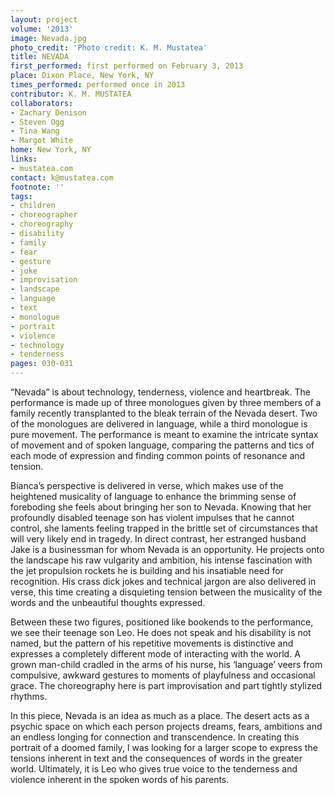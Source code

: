 ```yaml
---
layout: project
volume: '2013'
image: Nevada.jpg
photo_credit: 'Photo credit: K. M. Mustatea'
title: NEVADA
first_performed: first performed on February 3, 2013
place: Dixon Place, New York, NY
times_performed: performed once in 2013
contributor: K. M. MUSTATEA
collaborators:
- Zachary Denison
- Steven Ogg
- Tina Wang
- Margot White
home: New York, NY
links:
- mustatea.com
contact: k@mustatea.com
footnote: ''
tags:
- children
- choreographer
- choreography
- disability
- family
- fear
- gesture
- joke
- improvisation
- landscape
- language
- text
- monologue
- portrait
- violence
- technology
- tenderness
pages: 030-031
---
```


“Nevada” is about technology, tenderness, violence and heartbreak. The performance is made up of three monologues given by three members of a family recently transplanted to the bleak terrain of the Nevada desert. Two of the monologues are delivered in language, while a third monologue is pure movement. The performance is meant to examine the intricate syntax of movement and of spoken language, comparing the patterns and tics of each mode of expression and finding common points of resonance and tension.

Bianca’s perspective is delivered in verse, which makes use of the heightened musicality of language to enhance the brimming sense of foreboding she feels about bringing her son to Nevada. Knowing that her profoundly disabled teenage son has violent impulses that he cannot control, she laments feeling trapped in the brittle set of circumstances that will very likely end in tragedy. In direct contrast, her estranged husband Jake is a businessman for whom Nevada is an opportunity. He projects onto the landscape his raw vulgarity and ambition, his intense fascination with the jet propulsion rockets he is building and his insatiable need for recognition. His crass dick jokes and technical jargon are also delivered in verse, this time creating a disquieting tension between the musicality of the words and the unbeautiful thoughts expressed.

Between these two figures, positioned like bookends to the performance, we see their teenage son Leo. He does not speak and his disability is not named, but the pattern of his repetitive movements is distinctive and expresses a completely different mode of interacting with the world. A grown man-child cradled in the arms of his nurse, his ‘language’ veers from compulsive, awkward gestures to moments of playfulness and occasional grace. The choreography here is part improvisation and part tightly stylized rhythms.

In this piece, Nevada is an idea as much as a place. The desert acts as a psychic space on which each person projects dreams, fears, ambitions and an endless longing for connection and transcendence. In creating this portrait of a doomed family, I was looking for a larger scope to express the tensions inherent in text and the consequences of words in the greater world. Ultimately, it is Leo who gives true voice to the tenderness and violence inherent in the spoken words of his parents.
